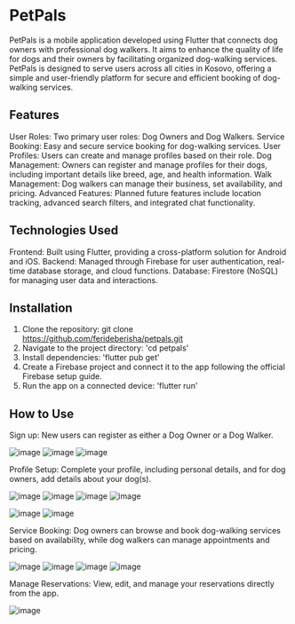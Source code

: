 # PetPals
 
PetPals is a mobile application developed using Flutter that connects dog owners with professional dog walkers. It aims to enhance the quality of life for dogs and their owners by facilitating organized dog-walking services. PetPals is designed to serve users across all cities in Kosovo, offering a simple and user-friendly platform for secure and efficient booking of dog-walking services.

## Features
User Roles: Two primary user roles: Dog Owners and Dog Walkers.
Service Booking: Easy and secure service booking for dog-walking services.
User Profiles: Users can create and manage profiles based on their role.
Dog Management: Owners can register and manage profiles for their dogs, including important details like breed, age, and health information.
Walk Management: Dog walkers can manage their business, set availability, and pricing.
Advanced Features: Planned future features include location tracking, advanced search filters, and integrated chat functionality.

## Technologies Used
Frontend: Built using Flutter, providing a cross-platform solution for Android and iOS.
Backend: Managed through Firebase for user authentication, real-time database storage, and cloud functions.
Database: Firestore (NoSQL) for managing user data and interactions.

## Installation
1. Clone the repository:
git clone https://github.com/ferideberisha/petpals.git
2. Navigate to the project directory: 'cd petpals'
3. Install dependencies: 'flutter pub get'
4. Create a Firebase project and connect it to the app following the official Firebase setup guide.
5. Run the app on a connected device: 'flutter run'

## How to Use
Sign up: New users can register as either a Dog Owner or a Dog Walker.

![image](https://github.com/user-attachments/assets/a98f20ca-a75e-402b-b27c-3952eb49c8f4) 
![image](https://github.com/user-attachments/assets/45172cab-121c-406b-9a8c-8450354ebc9a)
![image](https://github.com/user-attachments/assets/99f7efb0-b3da-4e37-be43-133afce0c3f9)

Profile Setup: Complete your profile, including personal details, and for dog owners, add details about your dog(s).

![image](https://github.com/user-attachments/assets/35a1caa6-cfab-4ede-a919-c34669cffd74)
![image](https://github.com/user-attachments/assets/844f8030-1534-4198-a85e-1dee7b47a266)
![image](https://github.com/user-attachments/assets/38c9fe0d-aa9a-46ae-a941-d47b68d222a8)
![image](https://github.com/user-attachments/assets/e29ecda7-50c1-40b2-a011-c9cad7e48df2)

![image](https://github.com/user-attachments/assets/af8af862-b792-4d50-94e7-29562ca61b1c)
![image](https://github.com/user-attachments/assets/df10a584-7783-4b46-af6b-7e2bb19c2f1f)




Service Booking: Dog owners can browse and book dog-walking services based on availability, while dog walkers can manage appointments and pricing.

![image](https://github.com/user-attachments/assets/fc021559-8d4b-4089-a7c1-64212a34080a)
![image](https://github.com/user-attachments/assets/5617552d-cbc3-4819-938a-a5bf8c415e3f)
![image](https://github.com/user-attachments/assets/8e6561b3-8efb-4df2-83e1-0d6bde4dc0ac)
![image](https://github.com/user-attachments/assets/b5abf9e5-3316-4b53-bff8-97be1a606345)


Manage Reservations: View, edit, and manage your reservations directly from the app.

![image](https://github.com/user-attachments/assets/337d36d8-9566-4034-939e-baf115782598)
